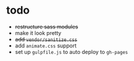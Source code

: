 # todo

- ~~restructure sass modules~~
- make it look pretty
- ~~add `vendor/sanitize.css`~~
- add `animate.css` support
- set up `gulpfile.js` to auto deploy to `gh-pages`
